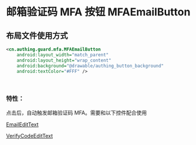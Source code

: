 # 邮箱验证码 MFA 按钮 MFAEmailButton

## 布局文件使用方式

```xml
<cn.authing.guard.mfa.MFAEmailButton
    android:layout_width="match_parent"
    android:layout_height="wrap_content"
    android:background="@drawable/authing_button_background"
    android:textColor="#FFF" />
```

<br>

### 特性：

点击后，自动触发邮箱验证码 MFA。需要和以下控件配合使用

[EmailEditText](./hc_email_edit_text.md)

[VerifyCodeEditText](./hc_verify_code_edit_text.md)

